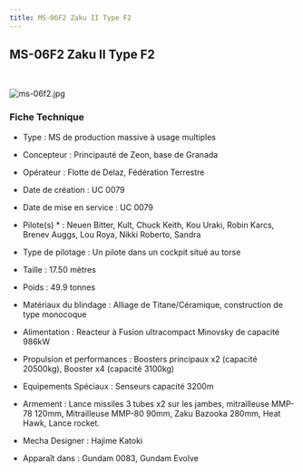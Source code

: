 ```yaml
---
title: MS-06F2 Zaku II Type F2
---
```


MS-06F2 Zaku II Type F2
-----------------------


 


![ms-06f2.jpg](/images/stories/saga/gundam0083/images/mechas/ms-06f2.jpg)


### Fiche Technique


- Type : MS de production massive à usage multiples  
- Concepteur : Principauté de Zeon, base de Granada  
- Opérateur : Flotte de Delaz, Fédération Terrestre  
- Date de création : UC 0079  
- Date de mise en service : UC 0079  
- Pilote(s) * : Neuen Bitter, Kult, Chuck Keith, Kou Uraki, Robin Karcs, Brenev Auggs, Lou Roya, Nikki Roberto, Sandra  
- Type de pilotage : Un pilote dans un cockpit situé au torse  
- Taille : 17.50 mètres  
- Poids : 49.9 tonnes  
- Matériaux du blindage : Alliage de Titane/Céramique, construction de type monocoque  
- Alimentation : Reacteur à Fusion ultracompact Minovsky de capacité 986kW  
- Propulsion et performances : Boosters principaux x2 (capacité 20500kg), Booster x4 (capacité 3100kg)  
- Equipements Spéciaux : Senseurs capacité 3200m  
- Armement : Lance missiles 3 tubes x2 sur les jambes, mitrailleuse MMP-78 120mm, Mitrailleuse MMP-80 90mm, Zaku Bazooka 280mm, Heat Hawk, Lance rocket.   
  
  
- Mecha Designer : Hajime Katoki  
- Apparaît dans : Gundam 0083, Gundam Evolve

